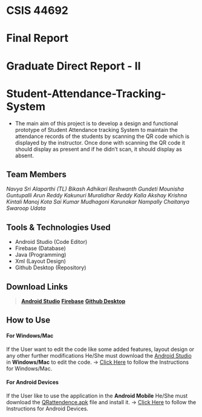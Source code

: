 # CSIS 44692 
# Final Report 
# Graduate Direct Report - II 
# Student-Attendance-Tracking-System
- The main aim of this project is to develop a design and functional prototype of Student Attendance tracking System to maintain the attendance records of the students by scanning the QR code which is displayed by the instructor. Once done with scanning the QR code it should display as present and if he didn’t scan, it should display as absent.
## Team Members
*Navya Sri Alaparthi (TL)* 
*Bikash Adhikari* 
*Reshwanth Gundeti*
*Mounisha Guntupalli* 
*Arun Reddy Kakunuri*
*Muralidhar Reddy Kalla* 
*Akshay Krishna Kintali*
*Manoj Kota*
*Sai Kumar Mudhagoni* 
*Karunakar Nampally*
*Chaitanya Swaroop Udata*

## Tools & Technologies Used
- Android Studio (Code Editor)
- Firebase (Database)
- Java (Programming)
- Xml (Layout Design)
- Github Desktop (Repository)

## Download Links
> [**Android Studio**](https://developer.android.com/studio)
> [**Firebase**](https://firebase.google.com/)
> [**Github Desktop**](https://desktop.github.com/)

## How to Use
#### For Windows/Mac
If the User want to edit the code like some added features, layout design or any other further modifications He/She must download the [Android Studio](https://developer.android.com/studio) in **Windows/Mac** to edit the code. 
-> [Click Here]() to follow the Instructions for Windows/Mac.
#### For Android Devices
If the User like to use the application in the **Android Mobile** He/She must download the [QRattendence.apk]() file and install it.
-> [Click Here]() to follow the Instructions for Android Devices.
